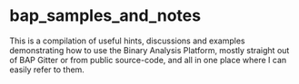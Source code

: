 # bap_samples_and_notes
This is a compilation of useful hints, discussions and examples demonstrating how to use the Binary Analysis Platform, mostly straight out of BAP Gitter or from public source-code, and all in one place where I can easily refer to them.
